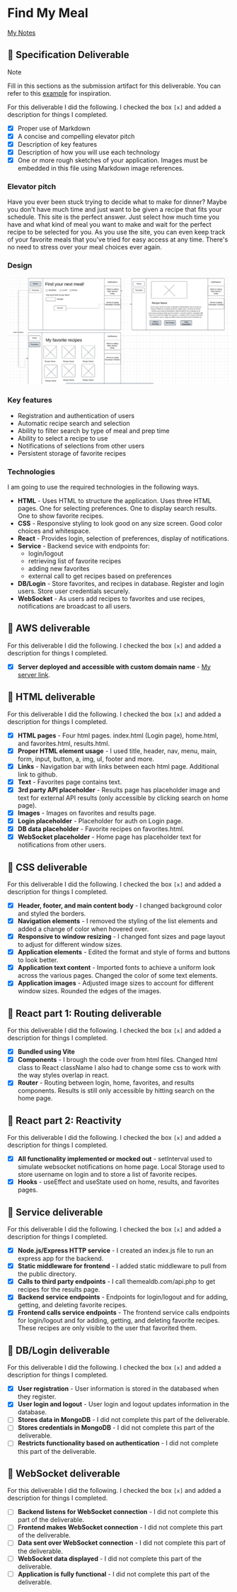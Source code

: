 # Find My Meal

[My Notes](notes.md)

## 🚀 Specification Deliverable

> [!NOTE]
>  Fill in this sections as the submission artifact for this deliverable. You can refer to this [example](https://github.com/webprogramming260/startup-example/blob/main/README.md) for inspiration.

For this deliverable I did the following. I checked the box `[x]` and added a description for things I completed.

- [x] Proper use of Markdown
- [x] A concise and compelling elevator pitch
- [x] Description of key features
- [x] Description of how you will use each technology
- [x] One or more rough sketches of your application. Images must be embedded in this file using Markdown image references.

### Elevator pitch

Have you ever been stuck trying to decide what to make for dinner? Maybe you don't have much time and just want to be given a recipe that fits your schedule. This site is the perfect answer. Just select how much time you have and what kind of meal you want to make and wait for the perfect recipe to be selected for you. As you use the site, you can even keep track of your favorite meals that you've tried for easy access at any time. There's no need to stress over your meal choices ever again. 

### Design

![Design image](RecipeWebsite.png)

### Key features

- Registration and authentication of users
- Automatic recipe search and selection
- Ability to filter search by type of meal and prep time 
- Ability to select a recipe to use
- Notifications of selections from other users
- Persistent storage of favorite recipes

### Technologies

I am going to use the required technologies in the following ways.

- **HTML** - Uses HTML to structure the application. Uses three HTML pages. One for selecting preferences. One to display search results. One to show favorite recipes. 
- **CSS** - Responsive styling to look good on any size screen. Good color choices and whitespace.
- **React** - Provides login, selection of preferences, display of notifications.
- **Service** - Backend sevice with endpoints for:
    - login/logout
    - retrieving list of favorite recipes
    - adding new favorites
    - external call to get recipes based on preferences   
- **DB/Login** - Store favorites, and recipes in database. Register and login users. Store user credentials securely.
- **WebSocket** - As users add recipes to favorites and use recipes, notifications are broadcast to all users. 

## 🚀 AWS deliverable

For this deliverable I did the following. I checked the box `[x]` and added a description for things I completed.

- [x] **Server deployed and accessible with custom domain name** - [My server link](https://startup.findmymeal.click).

## 🚀 HTML deliverable

For this deliverable I did the following. I checked the box `[x]` and added a description for things I completed.

- [x] **HTML pages** - Four html pages. index.html (Login page), home.html, and favorites.html, results.html.
- [x] **Proper HTML element usage** - I used title, header, nav, menu, main, form, input, button, a, img, ul, footer and more. 
- [x] **Links** - Navigation bar with links between each html page. Additional link to github.
- [x] **Text** - Favorites page contains text.
- [x] **3rd party API placeholder** - Results page has placeholder image and text for external API results (only accessible by clicking search on home page).
- [x] **Images** - Images on favorites and results page.
- [x] **Login placeholder** - Placeholder for auth on Login page.
- [x] **DB data placeholder** - Favorite recipes on favorites.html.
- [x] **WebSocket placeholder** - Home page has placeholder text for notifications from other users.

## 🚀 CSS deliverable

For this deliverable I did the following. I checked the box `[x]` and added a description for things I completed.

- [x] **Header, footer, and main content body** - I changed background color and styled the borders.
- [x] **Navigation elements** - I removed the styling of the list elements and added a change of color when hovered over.
- [x] **Responsive to window resizing** - I changed font sizes and page layout to adjust for different window sizes.
- [x] **Application elements** - Edited the format and style of forms and buttons to look better. 
- [x] **Application text content** - Imported fonts to achieve a uniform look across the various pages. Changed the color of some text elements. 
- [x] **Application images** - Adjusted image sizes to account for different window sizes. Rounded the edges of the images. 

## 🚀 React part 1: Routing deliverable

For this deliverable I did the following. I checked the box `[x]` and added a description for things I completed.

- [x] **Bundled using Vite** 
- [x] **Components** - I brough the code over from html files. Changed html class to React className I also had to change some css to work with the way styles overlap in react.
- [x] **Router** - Routing between login, home, favorites, and results components. Results is still only accessible by hitting search on the home page. 

## 🚀 React part 2: Reactivity

For this deliverable I did the following. I checked the box `[x]` and added a description for things I completed.

- [x] **All functionality implemented or mocked out** - setInterval used to simulate websocket notifications on home page. Local Storage used to store username on login and to store a list of favorite recipes. 
- [x] **Hooks** - useEffect and useState used on home, results, and favorites pages.
## 🚀 Service deliverable

For this deliverable I did the following. I checked the box `[x]` and added a description for things I completed.

- [x] **Node.js/Express HTTP service** - I created an index.js file to run an express app for the backend.
- [x] **Static middleware for frontend** - I added static middleware to pull from the public directory.
- [x] **Calls to third party endpoints** - I call themealdb.com/api.php to get recipes for the results page.
- [x] **Backend service endpoints** - Endpoints for login/logout and for adding, getting, and deleting favorite recipes.
- [x] **Frontend calls service endpoints** - The frontend service calls endpoints for login/logout and for adding, getting, and deleting favorite recipes.  These recipes are only visible to the user that favorited them. 

## 🚀 DB/Login deliverable

For this deliverable I did the following. I checked the box `[x]` and added a description for things I completed.

- [x] **User registration** - User information is stored in the databased when they register. 
- [x] **User login and logout** - User login and logout updates information in the database. 
- [ ] **Stores data in MongoDB** - I did not complete this part of the deliverable.
- [ ] **Stores credentials in MongoDB** - I did not complete this part of the deliverable.
- [ ] **Restricts functionality based on authentication** - I did not complete this part of the deliverable.

## 🚀 WebSocket deliverable

For this deliverable I did the following. I checked the box `[x]` and added a description for things I completed.

- [ ] **Backend listens for WebSocket connection** - I did not complete this part of the deliverable.
- [ ] **Frontend makes WebSocket connection** - I did not complete this part of the deliverable.
- [ ] **Data sent over WebSocket connection** - I did not complete this part of the deliverable.
- [ ] **WebSocket data displayed** - I did not complete this part of the deliverable.
- [ ] **Application is fully functional** - I did not complete this part of the deliverable.
